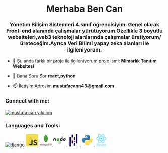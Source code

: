 <h1 align="center">Merhaba Ben Can</h1>
<h3 align="center">Yönetim Bilişim Sistemleri 4.sınıf öğrencisiyim. Genel olarak Front-end alanında çalışmalar yürütüyorum.Özellikle 3 boyutlu websiteleri,web3 teknoloji alanlarında çalışmalar üretiyorum/üreteceğim.Ayrıca Veri Bilimi yapay zeka alanları ile ilgileniyorum.</h3>

- 🔭 Şu anda farklı bir proje ile ilgileniyorum proje ismi: **Mimarlık Tanıtım Websitesi**

- 💬 Bana Soru Sor **react,python**

- 📫 İletişim Adresim **mustafacann43@gmail.com**

<h3 align="left">Connect with me:</h3>
<p align="left">
<a href="https://linkedin.com/in/mustafa can yıldırım" target="blank"><img align="center" src="https://raw.githubusercontent.com/rahuldkjain/github-profile-readme-generator/master/src/images/icons/Social/linked-in-alt.svg" alt="mustafa can yıldırım" height="30" width="40" /></a>
</p>

<h3 align="left">Languages and Tools:</h3>
<p align="left"> <a href="https://www.djangoproject.com/" target="_blank" rel="noreferrer"> <img src="https://cdn.worldvectorlogo.com/logos/django.svg" alt="django" width="40" height="40"/> </a> <a href="https://developer.mozilla.org/en-US/docs/Web/JavaScript" target="_blank" rel="noreferrer"> <img src="https://raw.githubusercontent.com/devicons/devicon/master/icons/javascript/javascript-original.svg" alt="javascript" width="40" height="40"/> </a> <a href="https://www.mongodb.com/" target="_blank" rel="noreferrer"> <img src="https://raw.githubusercontent.com/devicons/devicon/master/icons/mongodb/mongodb-original-wordmark.svg" alt="mongodb" width="40" height="40"/> </a> <a href="https://nodejs.org" target="_blank" rel="noreferrer"> <img src="https://raw.githubusercontent.com/devicons/devicon/master/icons/nodejs/nodejs-original-wordmark.svg" alt="nodejs" width="40" height="40"/> </a><a href="https://pandas.pydata.org/" target="_blank" rel="noreferrer"> <img src="https://raw.githubusercontent.com/devicons/devicon/2ae2a900d2f041da66e950e4d48052658d850630/icons/pandas/pandas-original.svg" alt="pandas" width="40" height="40"/> </a> <a href="https://www.python.org" target="_blank" rel="noreferrer"> <img src="https://raw.githubusercontent.com/devicons/devicon/master/icons/python/python-original.svg" alt="python" width="40" height="40"/> </a> <a href="https://reactjs.org/" target="_blank" rel="noreferrer"> <img src="https://raw.githubusercontent.com/devicons/devicon/master/icons/react/react-original-wordmark.svg" alt="react" width="40" height="40"/> </a> <a href="https://scikit-learn.org/" target="_blank" rel="noreferrer">
